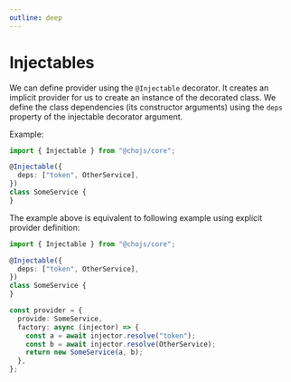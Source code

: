 ```yaml
---
outline: deep
---
```


# Injectables

We can define provider using the `@Injectable` decorator. It creates an implicit provider for us to create an instance
of the decorated class. We define the class dependencies (its constructor arguments) using the `deps` property of the
injectable decorator argument.

Example:

```ts
import { Injectable } from "@chojs/core";

@Injectable({
  deps: ["token", OtherService],
})
class SomeService {
}
```

The example above is equivalent to following example using explicit provider definition:

```ts
import { Injectable } from "@chojs/core";

@Injectable({
  deps: ["token", OtherService],
})
class SomeService {
}

const provider = {
  provide: SomeService,
  factory: async (injector) => {
    const a = await injector.resolve("token");
    const b = await injector.resolve(OtherService);
    return new SomeService(a, b);
  },
};
```
